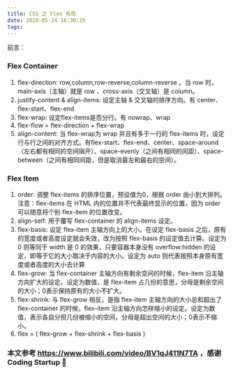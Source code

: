 ```yaml
---
title: CSS 之 Flex 布局
date: 2020-05-24 16:30:29
tags:
---
```


前言：

### Flex Container 
  1. flex-direction: row,column,row-reverse,column-reverse 。当 row 时，main-axis（主轴）就是 row 、cross-axis（交叉轴）是 column。
  2. justify-content & align-items: 设定主轴 & 交叉轴的排序方向。有 center、flex-start、flex-end
  3. flex-wrap: 设定flex-items是否分行。有 nowrap、wrap
  4. flex-flow = flex-direction + flex-wrap
  5. align-content: 当 flex-wrap为 wrap 并且有多于一行的 flex-items 时，设定行与行之间的对齐方式。有flex-start、flex-end、center、space-around（左右都有相同的空间隔开）、space-evenly（之间有相同的间距）、space-between（之间有相同间距，但是取消最左和最右的空间）。

### Flex Item
  1. order: 调整 flex-items 的排序位置，预设值为0，根据 order 由小到大排列。注意：flex-items 在 HTML 内的位置并不代表最终显示的位置，因为 order 可以随意将个别 flex-item 的位置改变。
  2. align-self: 用于覆写 flex-container 的 align-items 设定。
  3. flex-basis: 设定 flex-item 主轴方向上的大小。在设定 flex-basis 之后，原有的宽度或者高度设定就会失效，改为按照 flex-basis 的设定值去计算。设定为 0 则等同于 width 是 0 的效果，只要容器本身没有 overflow:hidden 的设定，即等于它的大小取决于内容的大小。设定为 auto 则代表按照本身原有宽度或者高度的大小去计算
  4. flex-grow: 当 flex-container 主轴方向有剩余空间的时候，flex-item 沿主轴方向扩大的设定。设定为数值，是 flex-item 占几份的意思，分母是剩余空间的大小；0表示保持原有的大小不扩大。
  5. flex-shrink: 与 flex-grow 相反，是指 flex-item 主轴方向的大小总和超出了 flex-container 的时候，flex-item 沿主轴方向怎样缩小的设定。设定为数值，表示各自分担几份被缩小的空间，分母是超出空间的大小；0表示不缩小。
  6. flex = ( flex-grow + flex-shrink + flex-basis )

### 本文参考 <https://www.bilibili.com/video/BV1qJ411N7TA> ，感谢 Coding Startup 🤗


